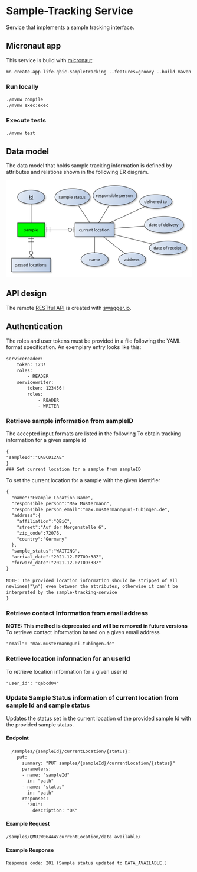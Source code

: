 # Sample-Tracking Service
Service that implements a sample tracking interface.

## Micronaut app
This service is build with [micronaut](https://micronaut.io):

```
mn create-app life.qbic.sampletracking --features=groovy --build maven
```

### Run locally

```
./mvnw compile
./mvnw exec:exec
```

### Execute tests

```
./mvnw test 
```

## Data model
The data model that holds sample tracking information is defined by attributes and relations shown in the following ER diagram.

![er-diagram](models/sample-tracking-er.svg)

## API design
The remote [RESTful API](https://app.swaggerhub.com/apis-docs/qbic/sample-tracking) is created with [swagger.io](https://swagger.io/).

## Authentication

The roles and user tokens must be provided in a file following the YAML format specification.
An exemplary entry looks like this:

```
servicereader:
    token: 123!
    roles:
        - READER
    servicewriter:
        token: 123456!
        roles:
            - READER
            - WRITER
```

### Retrieve sample information from sampleID
The accepted input formats are listed in the following
To obtain tracking information for a given sample id
```
{
"sampleId":"QABCD12AE"
}
### Set current location for a sample from sampleID
```
To set the current location for a sample with the given identifier
```
{
  "name":"Example Location Name",
  "responsible_person":"Max Mustermann",
  "responsible_person_email":"max.mustermann@uni-tubingen.de",
  "address":{
    "affiliation":"QBiC",
    "street":"Auf der Morgenstelle 6",
    "zip_code":72076,
    "country":"Germany"
  },
  "sample_status":"WAITING",
  "arrival_date":"2021-12-07T09:38Z",
  "forward_date":"2021-12-07T09:38Z"
}

NOTE: The provided location information should be stripped of all newlines("\n") even between the attributes, otherwise it can't be interpreted by the sample-tracking-service
}
```
### Retrieve contact Information from email address

**NOTE: This method is deprecated and will be removed in future versions** 
To retrieve contact information based on a given email address
```
"email": "max.mustermann@uni-tubingen.de"
```
### Retrieve location information for an userId

To retrieve location information for a given user id
```
"user_id": "qabcd04"
```

### Update Sample Status information of current location from sample Id and sample status

Updates the status set in the current location of the provided sample Id with the provided sample status.

#### Endpoint
```
  /samples/{sampleId}/currentLocation/{status}:
    put:
      summary: "PUT samples/{sampleId}/currentLocation/{status}"
      parameters:
      - name: "sampleId"
        in: "path"
      - name: "status"
        in: "path"
      responses:
        "201":
          description: "OK"
```
#### Example Request

```
/samples/QMUJW064AW/currentLocation/data_available/
``` 

#### Example Response

``` 
Response code: 201 (Sample status updated to DATA_AVAILABLE.)
``` 





